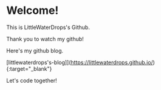# Welcome!

This is LittleWaterDrops's Github.

Thank you to watch my github!

Here's my github blog. 

[littlewaterdrops's-blog]](https://littlewaterdrops.github.io/){:target="_blank"}

Let's code together!